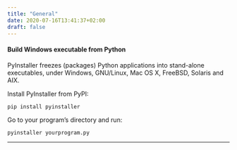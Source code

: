```yaml
---
title: "General"
date: 2020-07-16T13:41:37+02:00
draft: false
---
```


#### Build Windows executable from Python
PyInstaller freezes (packages) Python applications into stand-alone executables, under Windows, GNU/Linux, Mac OS X, FreeBSD, Solaris and AIX.

Install PyInstaller from PyPI:
```
pip install pyinstaller
```
Go to your program’s directory and run:
```
pyinstaller yourprogram.py
```
***